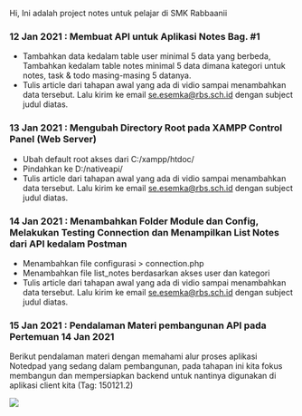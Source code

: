 Hi, Ini adalah project notes untuk pelajar di SMK Rabbaanii

### 12 Jan 2021 : Membuat API untuk Aplikasi Notes Bag. #1
* Tambahkan data kedalam table user minimal 5 data yang berbeda, Tambahkan kedalam table notes minimal 5 data dimana kategori untuk notes, task & todo masing-masing 5 datanya.
* Tulis article dari tahapan awal yang ada di vidio sampai menambahkan data tersebut. Lalu kirim ke email se.esemka@rbs.sch.id dengan subject judul diatas.

### 13 Jan 2021 : Mengubah Directory Root pada XAMPP Control Panel (Web Server)
* Ubah default root akses dari C:/xampp/htdoc/
* Pindahkan ke D:/nativeapi/
* Tulis article dari tahapan awal yang ada di vidio sampai menambahkan data tersebut. Lalu kirim ke email se.esemka@rbs.sch.id dengan subject judul diatas.

### 14 Jan 2021 : Menambahkan Folder Module dan Config, Melakukan Testing Connection dan Menampilkan List Notes dari API kedalam Postman
* Menambahkan file configurasi > connection.php
* Menambahkan file list_notes berdasarkan akses user dan kategori
* Tulis article dari tahapan awal yang ada di vidio sampai menambahkan data tersebut. Lalu kirim ke email se.esemka@rbs.sch.id dengan subject judul diatas.

### 15 Jan 2021 : Pendalaman Materi pembangunan API pada Pertemuan 14 Jan 2021
Berikut pendalaman materi dengan memahami alur proses aplikasi Notedpad yang sedang dalam pembangunan, pada tahapan ini kita fokus membangun dan mempersiapkan backend untuk nantinya digunakan di aplikasi client kita (Tag: 150121.2)

<img src="https://github.com/eljitech/notepadinhand/blob/master/pictures/github/Screenshot%20from%202021-01-15%2010-39-55.png"/>